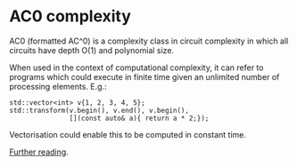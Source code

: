 # AC0 complexity

AC0 (formatted AC^0) is a complexity class in circuit complexity in
which all circuits have depth O(1) and polynomial size.

When used in the context of computational complexity, it can refer to
programs which could execute in finite time given an unlimited number
of processing elements. E.g.:

```
std::vector<int> v{1, 2, 3, 4, 5};
std::transform(v.begin(), v.end(), v.begin(),
               [](const auto& a){ return a * 2;});
```

Vectorisation could enable this to be computed in constant time.

[Further reading](https://en.wikipedia.org/wiki/AC0).
